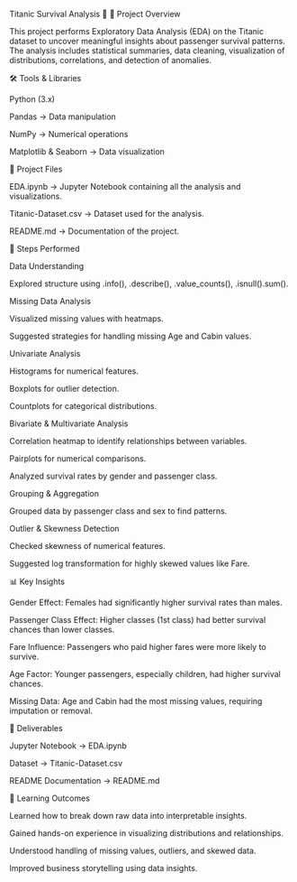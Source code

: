 Titanic Survival Analysis 🚢
📌 Project Overview

This project performs Exploratory Data Analysis (EDA) on the Titanic dataset to uncover meaningful insights about passenger survival patterns. The analysis includes statistical summaries, data cleaning, visualization of distributions, correlations, and detection of anomalies.

🛠 Tools & Libraries

Python (3.x)

Pandas → Data manipulation

NumPy → Numerical operations

Matplotlib & Seaborn → Data visualization

📂 Project Files

EDA.ipynb → Jupyter Notebook containing all the analysis and visualizations.

Titanic-Dataset.csv → Dataset used for the analysis.

README.md → Documentation of the project.

🔎 Steps Performed

Data Understanding

Explored structure using .info(), .describe(), .value_counts(), .isnull().sum().

Missing Data Analysis

Visualized missing values with heatmaps.

Suggested strategies for handling missing Age and Cabin values.

Univariate Analysis

Histograms for numerical features.

Boxplots for outlier detection.

Countplots for categorical distributions.

Bivariate & Multivariate Analysis

Correlation heatmap to identify relationships between variables.

Pairplots for numerical comparisons.

Analyzed survival rates by gender and passenger class.

Grouping & Aggregation

Grouped data by passenger class and sex to find patterns.

Outlier & Skewness Detection

Checked skewness of numerical features.

Suggested log transformation for highly skewed values like Fare.

📊 Key Insights

Gender Effect: Females had significantly higher survival rates than males.

Passenger Class Effect: Higher classes (1st class) had better survival chances than lower classes.

Fare Influence: Passengers who paid higher fares were more likely to survive.

Age Factor: Younger passengers, especially children, had higher survival chances.

Missing Data: Age and Cabin had the most missing values, requiring imputation or removal.

🚀 Deliverables

Jupyter Notebook → EDA.ipynb

Dataset → Titanic-Dataset.csv

README Documentation → README.md

📖 Learning Outcomes

Learned how to break down raw data into interpretable insights.

Gained hands-on experience in visualizing distributions and relationships.

Understood handling of missing values, outliers, and skewed data.

Improved business storytelling using data insights.
